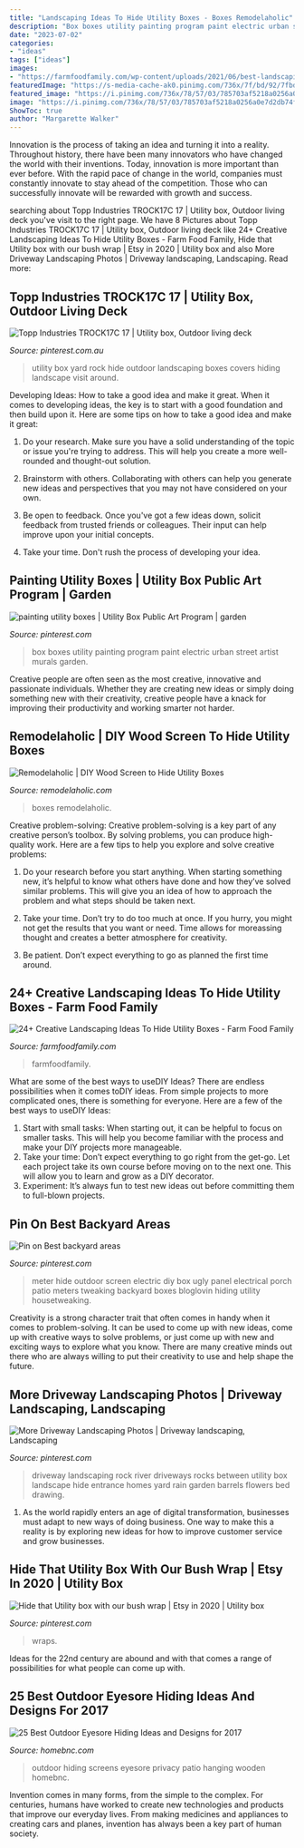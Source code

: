 ```yaml
---
title: "Landscaping Ideas To Hide Utility Boxes - Boxes Remodelaholic"
description: "Box boxes utility painting program paint electric urban street artist murals garden"
date: "2023-07-02"
categories:
- "ideas"
tags: ["ideas"]
images:
- "https://farmfoodfamily.com/wp-content/uploads/2021/06/best-landscaping-ideas-to-hide-utility-boxes.jpg"
featuredImage: "https://s-media-cache-ak0.pinimg.com/736x/7f/bd/92/7fbd928105eeb0a5752b8c9c06eef530.jpg"
featured_image: "https://i.pinimg.com/736x/78/57/03/785703af5218a0256a0e7d2db74f15ad--rain-barrels-river-rocks.jpg"
image: "https://i.pinimg.com/736x/78/57/03/785703af5218a0256a0e7d2db74f15ad--rain-barrels-river-rocks.jpg"
ShowToc: true
author: "Margarette Walker"
---
```



Innovation is the process of taking an idea and turning it into a reality. Throughout history, there have been many innovators who have changed the world with their inventions. Today, innovation is more important than ever before. With the rapid pace of change in the world, companies must constantly innovate to stay ahead of the competition. Those who can successfully innovate will be rewarded with growth and success.

	

		
searching about Topp Industries TROCK17C 17 | Utility box, Outdoor living deck you've visit to the right page. We have 8 Pictures about Topp Industries TROCK17C 17 | Utility box, Outdoor living deck like 24+ Creative Landscaping Ideas To Hide Utility Boxes - Farm Food Family, Hide that Utility box with our bush wrap | Etsy in 2020 | Utility box and also More Driveway Landscaping Photos | Driveway landscaping, Landscaping. Read more:
		
    
## Topp Industries TROCK17C 17 | Utility Box, Outdoor Living Deck

<img loading=lazy src="https://i.pinimg.com/736x/87/97/f7/8797f756ba46cdcf18e6cdd57939bb47--utility-box-cover-ideas-hiding-utility-boxes-in-yard.jpg" onerror="this.onerror=null;this.src='https://tse4.mm.bing.net/th?id=OIP.5W1BM8ATUZtLKpMiisCFmQHaFk&amp;pid=15.1';" alt="Topp Industries TROCK17C 17 | Utility box, Outdoor living deck">

_Source: pinterest.com.au_

>utility box yard rock hide outdoor landscaping boxes covers hiding landscape visit around. 

	

Developing Ideas: How to take a good idea and make it great.
When it comes to developing ideas, the key is to start with a good foundation and then build upon it. Here are some tips on how to take a good idea and make it great:
1. Do your research. Make sure you have a solid understanding of the topic or issue you're trying to address. This will help you create a more well-rounded and thought-out solution.

2. Brainstorm with others. Collaborating with others can help you generate new ideas and perspectives that you may not have considered on your own.

3. Be open to feedback. Once you've got a few ideas down, solicit feedback from trusted friends or colleagues. Their input can help improve upon your initial concepts.

4. Take your time. Don't rush the process of developing your idea.

    
## Painting Utility Boxes | Utility Box Public Art Program | Garden

<img loading=lazy src="https://s-media-cache-ak0.pinimg.com/736x/7f/bd/92/7fbd928105eeb0a5752b8c9c06eef530.jpg" onerror="this.onerror=null;this.src='https://tse2.mm.bing.net/th?id=OIP.PXiX4tsoZc93tjw0nrX79QHaJ4&amp;pid=15.1';" alt="painting utility boxes | Utility Box Public Art Program | garden">

_Source: pinterest.com_

>box boxes utility painting program paint electric urban street artist murals garden. 

	

Creative people are often seen as the most creative, innovative and passionate individuals. Whether they are creating new ideas or simply doing something new with their creativity, creative people have a knack for improving their productivity and working smarter not harder.

    
## Remodelaholic | DIY Wood Screen To Hide Utility Boxes

<img loading=lazy src="https://www.remodelaholic.com/wp-content/uploads/2015/07/diy-wood-screen-to-hide-eyesores-or-meters-and-add-privacy-@Remodelaholic.jpg" onerror="this.onerror=null;this.src='https://tse1.mm.bing.net/th?id=OIP.p5ZltBeYptuS4yU008Je8wHaQD&amp;pid=15.1';" alt="Remodelaholic | DIY Wood Screen to Hide Utility Boxes">

_Source: remodelaholic.com_

>boxes remodelaholic. 

	

Creative problem-solving:
Creative problem-solving is a key part of any creative person’s toolbox. By solving problems, you can produce high-quality work. Here are a few tips to help you explore and solve creative problems:
1) Do your research before you start anything. When starting something new, it’s helpful to know what others have done and how they’ve solved similar problems. This will give you an idea of how to approach the problem and what steps should be taken next.

2) Take your time. Don’t try to do too much at once. If you hurry, you might not get the results that you want or need. Time allows for moreassing thought and creates a better atmosphere for creativity.

3) Be patient. Don’t expect everything to go as planned the first time around.

    
## 24+ Creative Landscaping Ideas To Hide Utility Boxes - Farm Food Family

<img loading=lazy src="https://farmfoodfamily.com/wp-content/uploads/2021/06/best-landscaping-ideas-to-hide-utility-boxes.jpg" onerror="this.onerror=null;this.src='https://tse2.mm.bing.net/th?id=OIP.7jcsueq57ogcegg6dra8TgHaO0&amp;pid=15.1';" alt="24+ Creative Landscaping Ideas To Hide Utility Boxes - Farm Food Family">

_Source: farmfoodfamily.com_

>farmfoodfamily. 

	

What are some of the best ways to useDIY Ideas?
There are endless possibilities when it comes toDIY ideas. From simple projects to more complicated ones, there is something for everyone. Here are a few of the best ways to useDIY Ideas: 
1. Start with small tasks: When starting out, it can be helpful to focus on smaller tasks. This will help you become familiar with the process and make your DIY projects more manageable. 
2. Take your time: Don’t expect everything to go right from the get-go. Let each project take its own course before moving on to the next one. This will allow you to learn and grow as a DIY decorator. 
3. Experiment: It’s always fun to test new ideas out before committing them to full-blown projects.

    
## Pin On Best Backyard Areas

<img loading=lazy src="https://i.pinimg.com/originals/fb/b6/8d/fbb68d8f3626fd90b0c74bac53fa5975.jpg" onerror="this.onerror=null;this.src='https://tse2.mm.bing.net/th?id=OIP.fkP1h2OVqGJttA8IqkLbLAHaLH&amp;pid=15.1';" alt="Pin on Best backyard areas">

_Source: pinterest.com_

>meter hide outdoor screen electric diy box ugly panel electrical porch patio meters tweaking backyard boxes bloglovin hiding utility housetweaking. 

	

Creativity is a strong character trait that often comes in handy when it comes to problem-solving. It can be used to come up with new ideas, come up with creative ways to solve problems, or just come up with new and exciting ways to explore what you know. There are many creative minds out there who are always willing to put their creativity to use and help shape the future.

    
## More Driveway Landscaping Photos | Driveway Landscaping, Landscaping

<img loading=lazy src="https://i.pinimg.com/736x/78/57/03/785703af5218a0256a0e7d2db74f15ad--rain-barrels-river-rocks.jpg" onerror="this.onerror=null;this.src='https://tse4.mm.bing.net/th?id=OIP.GzUQwVOVO8LzphqSKum0_gHaG0&amp;pid=15.1';" alt="More Driveway Landscaping Photos | Driveway landscaping, Landscaping">

_Source: pinterest.com_

>driveway landscaping rock river driveways rocks between utility box landscape hide entrance homes yard rain garden barrels flowers bed drawing. 

	

1. As the world rapidly enters an age of digital transformation, businesses must adapt to new ways of doing business. One way to make this a reality is by exploring new ideas for how to improve customer service and grow businesses.

    
## Hide That Utility Box With Our Bush Wrap | Etsy In 2020 | Utility Box

<img loading=lazy src="https://i.pinimg.com/originals/8d/80/8a/8d808ac726ac4e56885e1e8555908636.jpg" onerror="this.onerror=null;this.src='https://tse1.mm.bing.net/th?id=OIP.XRbto5vvoOZ9hAy_ZBVClgHaJ4&amp;pid=15.1';" alt="Hide that Utility box with our bush wrap | Etsy in 2020 | Utility box">

_Source: pinterest.com_

>wraps. 

	

Ideas for the 22nd century are abound and with that comes a range of possibilities for what people can come up with.

    
## 25 Best Outdoor Eyesore Hiding Ideas And Designs For 2017

<img loading=lazy src="https://cdn.homebnc.com/homeimg/2017/07/09-outdoor-eyesore-hiding-ideas-homebnc.jpg" onerror="this.onerror=null;this.src='https://tse3.mm.bing.net/th?id=OIP.4Pk9L6USjG1TZE5DTahMjQHaJ4&amp;pid=15.1';" alt="25 Best Outdoor Eyesore Hiding Ideas and Designs for 2017">

_Source: homebnc.com_

>outdoor hiding screens eyesore privacy patio hanging wooden homebnc. 

	

Invention comes in many forms, from the simple to the complex. For centuries, humans have worked to create new technologies and products that improve our everyday lives. From making medicines and appliances to creating cars and planes, invention has always been a key part of human society.

